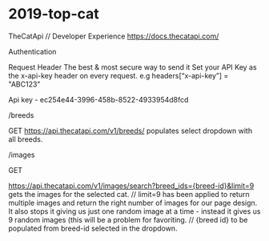 # 2019-top-cat

TheCatApi // Developer Experience
https://docs.thecatapi.com/


Authentication

Request Header
The best & most secure way to send it
Set your API Key as the x-api-key header on every request.
e.g headers[“x-api-key”] = "ABC123"

Api key -  ec254e44-3996-458b-8522-4933954d8fcd


/breeds

GET 
https://api.thecatapi.com/v1/breeds/ populates select dropdown with all breeds.


/images

GET

https://api.thecatapi.com/v1/images/search?breed_ids={breed-id}&limit=9 gets the images for the selected cat.
// limit=9 has been applied to return multiple images and return the right number of images for our page design. It also stops it giving us just one random image at a time - instead it gives us 9 random images (this will be a problem for favoriting. 
// {breed id} to be populated from breed-id selected in the dropdown.
